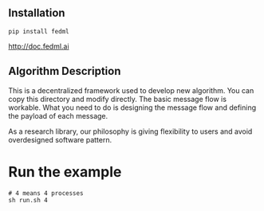 ## Installation
```
pip install fedml
```

http://doc.fedml.ai

## Algorithm Description
This is a decentralized framework used to develop new algorithm.
You can copy this directory and modify directly. The basic message flow is workable. 
What you need to do is designing the message flow and defining the payload of each message.

As a research library, our philosophy is giving flexibility to users and avoid overdesigned software pattern. 

# Run the example
```
# 4 means 4 processes
sh run.sh 4
```
